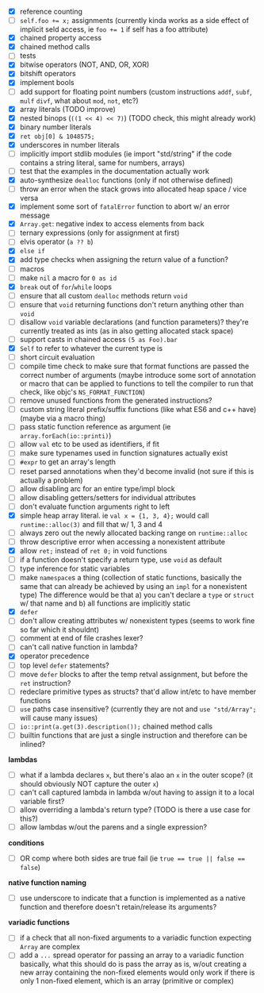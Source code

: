 - [x] reference counting
- [ ] `self.foo += x;` assignments (currently kinda works as a side effect of implicit seld access, ie `foo += 1` if self has a foo attribute)
- [x] chained property access
- [x] chained method calls
- [ ] tests
- [x] bitwise operators (NOT, AND, OR, XOR)
- [x] bitshift operators
- [x] implement bools
- [ ] add support for floating point numbers (custom instructions `addf`, `subf`, `mulf` `divf`, what about `mod`, `not`, etc?)
- [x] array literals (TODO improve)
- [x] nested binops (`((1 << 4) << 7)`) (TODO check, this might already work)
- [x] binary number literals
- [x] `ret obj[0] & 1048575;`
- [x] underscores in number literals
- [ ] implicitly import stdlib modules (ie import "std/string" if the code contains a string literal, same for numbers, arrays)
- [ ] test that the examples in the documentation actually work
- [x] auto-synthesize `dealloc` functions (only if not otherwise defined)
- [ ] throw an error when the stack grows into allocated heap space / vice versa
- [x] implement some sort of `fatalError` function to abort w/ an error message
- [x] `Array.get`: negative index to access elements from back
- [ ] ternary expressions (only for assignment at first)
- [ ] elvis operator (`a ?? b`)
- [x] `else if`
- [x] add type checks when assigning the return value of a function?
- [ ] macros
- [ ] make `nil` a macro for `0 as id`
- [x] `break` out of `for`/`while` loops
- [ ] ensure that all custom `dealloc` methods return `void`
- [ ] ensure that `void` returning functions don't return anything other than `void`
- [ ] disallow `void` variable declarations (and function parameters)? they're currently treated as ints (as in also getting allocated stack space)
- [ ] support casts in chained access `(5 as Foo).bar`
- [x] `Self` to refer to whatever the current type is
- [ ] short circuit evaluation
- [ ] compile time check to make sure that format functions are passed the correct number of arguments (maybe introduce some sort of annotation or macro that can be applied to functions to tell the compiler to run that check, like objc's `NS_FORMAT_FUNCTION`)
- [ ] remove unused functions from the generated instructions?
- [ ] custom string literal prefix/suffix functions (like what ES6 and c++ have) (maybe via a macro thing)
- [ ] pass static function reference as argument (ie `array.forEach(io::printi)`)
- [ ] allow `val` etc to be used as identifiers, if fit
- [ ] make sure typenames used in function signatures actually exist
- [ ] `#expr` to get an array's length
- [ ] reset parsed annotations when they'd become invalid (not sure if this is actually a problem)
- [ ] allow disabling arc for an entire type/impl block
- [ ] allow disabling getters/setters for individual attributes
- [ ] don't evaluate function arguments right to left
- [x] simple heap array literal. ie `val x = {1, 3, 4};` would call `runtime::alloc(3)` and fill that w/ 1, 3 and 4
- [ ] always zero out the newly allocated backing range on `runtime::alloc`
- [ ] throw descriptive error when accessing a nonexistent attribute
- [x] allow `ret;` instead of `ret 0;` in void functions
- [ ] if a function doesn't specify a return type, use `void` as default
- [ ] type inference for static variables
- [ ] make `namespace`s a thing
      (collection of static functions, basically the same that can already be achieved by using an `impl` for a nonexistent type)
      The difference would be that a) you can't declare a `type` or `struct` w/ that name and b) all functions are implicitly static
- [x] `defer`
- [ ] don't allow creating attributes w/ nonexistent types (seems to work fine so far which it shouldnt)
- [ ] comment at end of file crashes lexer?
- [ ] can't call native function in lambda?
- [x] operator precedence
- [ ] top level `defer` statements?
- [ ] move `defer` blocks to after the temp retval assignment, but before the `ret` instruction?
- [ ] redeclare primitive types as structs? that'd allow int/etc to have member functions
- [ ] `use` paths case insensitive? (currently they are not and `use "std/Array";` will cause many issues)
- [ ]  `io::print(a.get(3).description());` chained method calls
- [ ] builtin functions that are just a single instruction and therefore can be inlined?

**lambdas**
- [ ] what if a lambda declares `x`, but there's alao an `x` in the outer scope? (it should obviously NOT capture the outer `x`)
- [ ] can't call captured lambda in lambda w/out having to assign it to a local variable first?
- [ ] allow overriding a lambda's return type? (TODO is there a use case for this?)
- [ ] allow lambdas w/out the parens and a single expression?

**conditions**
- [ ] OR comp where both sides are true fail (ie `true == true || false == false`)

**native function naming**
- [ ] use underscore to indicate that a function is implemented as a native function and therefore doesn't retain/release its arguments?

**variadic functions**
 - [ ] if a check that all non-fixed arguments to a variadic function expecting `Array` are complex
 - [ ] add a `...` spread operator for passing an array to a variadic function
       basically, what this should do is pass the array as is, w/out creating a new array containing the non-fixed elements
       would only work if there is only 1 non-fixed element, which is an array (primitive or complex)
